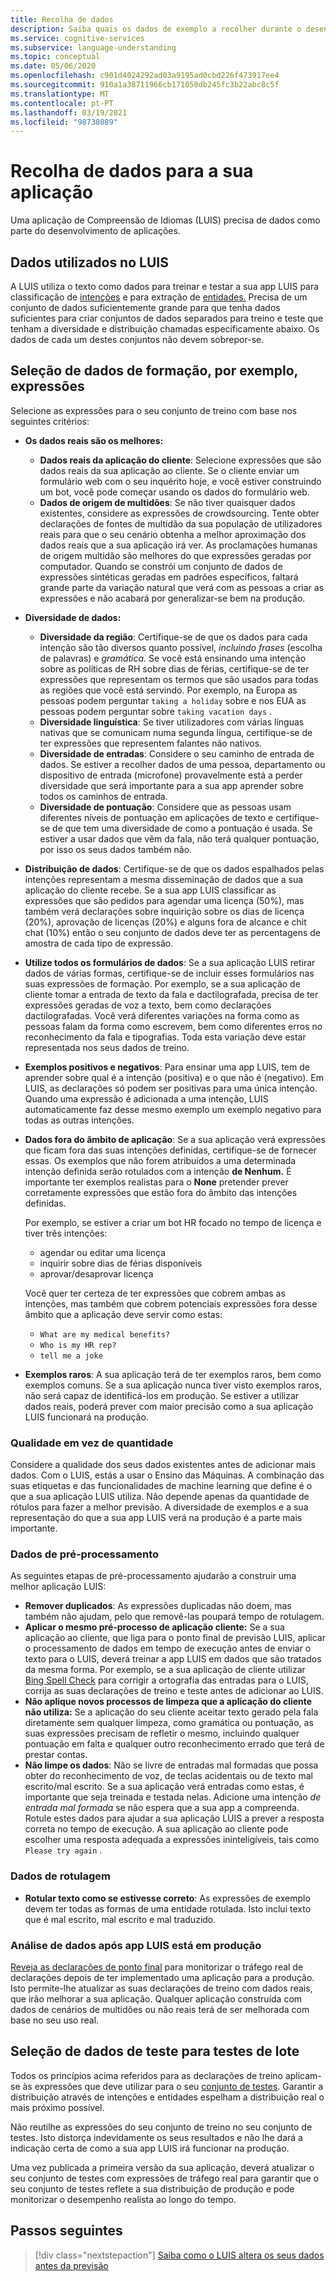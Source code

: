 ```yaml
---
title: Recolha de dados
description: Saiba quais os dados de exemplo a recolher durante o desenvolvimento da sua app
ms.service: cognitive-services
ms.subservice: language-understanding
ms.topic: conceptual
ms.date: 05/06/2020
ms.openlocfilehash: c901d4024292ad03a9195ad0cbd226f473917ee4
ms.sourcegitcommit: 910a1a38711966cb171050db245fc3b22abc8c5f
ms.translationtype: MT
ms.contentlocale: pt-PT
ms.lasthandoff: 03/19/2021
ms.locfileid: "98738089"
---
```

# <a name="data-collection-for-your-app"></a>Recolha de dados para a sua aplicação

Uma aplicação de Compreensão de Idiomas (LUIS) precisa de dados como parte do desenvolvimento de aplicações.

## <a name="data-used-in-luis"></a>Dados utilizados no LUIS

A LUIS utiliza o texto como dados para treinar e testar a sua app LUIS para classificação de [intenções](luis-concept-intent.md) e para extração de [entidades.](luis-concept-entity-types.md) Precisa de um conjunto de dados suficientemente grande para que tenha dados suficientes para criar conjuntos de dados separados para treino e teste que tenham a diversidade e distribuição chamadas especificamente abaixo.  Os dados de cada um destes conjuntos não devem sobrepor-se.

## <a name="training-data-selection-for-example-utterances"></a>Seleção de dados de formação, por exemplo, expressões

Selecione as expressões para o seu conjunto de treino com base nos seguintes critérios:

* **Os dados reais são os melhores:**
    * **Dados reais da aplicação do cliente**: Selecione expressões que são dados reais da sua aplicação ao cliente.  Se o cliente enviar um formulário web com o seu inquérito hoje, e você estiver construindo um bot, você pode começar usando os dados do formulário web.
    * **Dados de origem de multidões**: Se não tiver quaisquer dados existentes, considere as expressões de crowdsourcing.  Tente obter declarações de fontes de multidão da sua população de utilizadores reais para que o seu cenário obtenha a melhor aproximação dos dados reais que a sua aplicação irá ver. As proclamações humanas de origem multidão são melhores do que expressões geradas por computador.  Quando se constrói um conjunto de dados de expressões sintéticas geradas em padrões específicos, faltará grande parte da variação natural que verá com as pessoas a criar as expressões e não acabará por generalizar-se bem na produção.
* **Diversidade de dados:**
    * **Diversidade da região**: Certifique-se de que os dados para cada intenção são tão diversos quanto possível, _incluindo frases_ (escolha de palavras) e _gramática._  Se você está ensinando uma intenção sobre as políticas de RH sobre dias de férias, certifique-se de ter expressões que representam os termos que são usados para todas as regiões que você está servindo.  Por exemplo, na Europa as pessoas podem perguntar `taking a holiday` sobre e nos EUA as pessoas podem perguntar sobre `taking vacation days` .
    * **Diversidade linguística**: Se tiver utilizadores com várias línguas nativas que se comunicam numa segunda língua, certifique-se de ter expressões que representem falantes não nativos.
    * **Diversidade de entradas**: Considere o seu caminho de entrada de dados. Se estiver a recolher dados de uma pessoa, departamento ou dispositivo de entrada (microfone) provavelmente está a perder diversidade que será importante para a sua app aprender sobre todos os caminhos de entrada.
    * **Diversidade de pontuação**: Considere que as pessoas usam diferentes níveis de pontuação em aplicações de texto e certifique-se de que tem uma diversidade de como a pontuação é usada. Se estiver a usar dados que vêm da fala, não terá qualquer pontuação, por isso os seus dados também não.
* **Distribuição de dados**: Certifique-se de que os dados espalhados pelas intenções representam a mesma disseminação de dados que a sua aplicação do cliente recebe. Se a sua app LUIS classificar as expressões que são pedidos para agendar uma licença (50%), mas também verá declarações sobre inquirição sobre os dias de licença (20%), aprovação de licenças (20%) e alguns fora de alcance e chit chat (10%) então o seu conjunto de dados deve ter as percentagens de amostra de cada tipo de expressão.
* **Utilize todos os formulários de dados**: Se a sua aplicação LUIS retirar dados de várias formas, certifique-se de incluir esses formulários nas suas expressões de formação. Por exemplo, se a sua aplicação de cliente tomar a entrada de texto da fala e dactilografada, precisa de ter expressões geradas de voz a texto, bem como declarações dactilografadas.  Você verá diferentes variações na forma como as pessoas falam da forma como escrevem, bem como diferentes erros no reconhecimento da fala e tipografias.  Toda esta variação deve estar representada nos seus dados de treino.
* **Exemplos positivos e negativos**: Para ensinar uma app LUIS, tem de aprender sobre qual é a intenção (positiva) e o que não é (negativo). Em LUIS, as declarações só podem ser positivas para uma única intenção. Quando uma expressão é adicionada a uma intenção, LUIS automaticamente faz desse mesmo exemplo um exemplo negativo para todas as outras intenções.
* **Dados fora do âmbito de aplicação**: Se a sua aplicação verá expressões que ficam fora das suas intenções definidas, certifique-se de fornecer essas. Os exemplos que não forem atribuídos a uma determinada intenção definida serão rotulados com a intenção **de Nenhum.**  É importante ter exemplos realistas para o **None** pretender prever corretamente expressões que estão fora do âmbito das intenções definidas.

    Por exemplo, se estiver a criar um bot HR focado no tempo de licença e tiver três intenções:
    * agendar ou editar uma licença
    * inquirir sobre dias de férias disponíveis
    * aprovar/desaprovar licença

    Você quer ter certeza de ter expressões que cobrem ambas as intenções, mas também que cobrem potenciais expressões fora desse âmbito que a aplicação deve servir como estas:
    * `What are my medical benefits?`
    * `Who is my HR rep?`
    * `tell me a joke`
* **Exemplos raros**: A sua aplicação terá de ter exemplos raros, bem como exemplos comuns.  Se a sua aplicação nunca tiver visto exemplos raros, não será capaz de identificá-los em produção. Se estiver a utilizar dados reais, poderá prever com maior precisão como a sua aplicação LUIS funcionará na produção.

### <a name="quality-instead-of-quantity"></a>Qualidade em vez de quantidade

Considere a qualidade dos seus dados existentes antes de adicionar mais dados.  Com o LUIS, estás a usar o Ensino das Máquinas.  A combinação das suas etiquetas e das funcionalidades de machine learning que define é o que a sua aplicação LUIS utiliza.  Não depende apenas da quantidade de rótulos para fazer a melhor previsão.  A diversidade de exemplos e a sua representação do que a sua app LUIS verá na produção é a parte mais importante.

### <a name="preprocessing-data"></a>Dados de pré-processamento

As seguintes etapas de pré-processamento ajudarão a construir uma melhor aplicação LUIS:

* **Remover duplicados**: As expressões duplicadas não doem, mas também não ajudam, pelo que removê-las poupará tempo de rotulagem.
* **Aplicar o mesmo pré-processo de aplicação cliente:** Se a sua aplicação ao cliente, que liga para o ponto final de previsão LUIS, aplicar o processamento de dados em tempo de execução antes de enviar o texto para o LUIS, deverá treinar a app LUIS em dados que são tratados da mesma forma. Por exemplo, se a sua aplicação de cliente utilizar [Bing Spell Check](../bing-spell-check/overview.md) para corrigir a ortografia das entradas para o LUIS, corrija as suas declarações de treino e teste antes de adicionar ao LUIS.
* **Não aplique novos processos de limpeza que a aplicação do cliente não utiliza:** Se a aplicação do seu cliente aceitar texto gerado pela fala diretamente sem qualquer limpeza, como gramática ou pontuação, as suas expressões precisam de refletir o mesmo, incluindo qualquer pontuação em falta e qualquer outro reconhecimento errado que terá de prestar contas.
* **Não limpe os dados**: Não se livre de entradas mal formadas que possa obter do reconhecimento de voz, de teclas acidentais ou de texto mal escrito/mal escrito. Se a sua aplicação verá entradas como estas, é importante que seja treinada e testada nelas. Adicione uma intenção _de entrada mal formada_ se não espera que a sua app a compreenda. Rotule estes dados para ajudar a sua aplicação LUIS a prever a resposta correta no tempo de execução. A sua aplicação ao cliente pode escolher uma resposta adequada a expressões ininteligíveis, tais como `Please try again` .

### <a name="labeling-data"></a>Dados de rotulagem

* **Rotular texto como se estivesse correto**: As expressões de exemplo devem ter todas as formas de uma entidade rotulada. Isto inclui texto que é mal escrito, mal escrito e mal traduzido.

### <a name="data-review-after-luis-app-is-in-production"></a>Análise de dados após app LUIS está em produção

[Reveja as declarações de ponto final](luis-concept-review-endpoint-utterances.md) para monitorizar o tráfego real de declarações depois de ter implementado uma aplicação para a produção.  Isto permite-lhe atualizar as suas declarações de treino com dados reais, que irão melhorar a sua aplicação. Qualquer aplicação construída com dados de cenários de multidões ou não reais terá de ser melhorada com base no seu uso real.

## <a name="test-data-selection-for-batch-testing"></a>Seleção de dados de teste para testes de lote

Todos os princípios acima referidos para as declarações de treino aplicam-se às expressões que deve utilizar para o seu [conjunto de testes](./luis-how-to-batch-test.md). Garantir a distribuição através de intenções e entidades espelham a distribuição real o mais próximo possível.

Não reutilhe as expressões do seu conjunto de treino no seu conjunto de testes. Isto distorça indevidamente os seus resultados e não lhe dará a indicação certa de como a sua app LUIS irá funcionar na produção.

Uma vez publicada a primeira versão da sua aplicação, deverá atualizar o seu conjunto de testes com expressões de tráfego real para garantir que o seu conjunto de testes reflete a sua distribuição de produção e pode monitorizar o desempenho realista ao longo do tempo.

## <a name="next-steps"></a>Passos seguintes

> [!div class="nextstepaction"]
> [Saiba como o LUIS altera os seus dados antes da previsão](luis-concept-data-alteration.md)